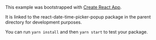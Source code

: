 This example was bootstrapped with [Create React App](https://github.com/facebook/create-react-app).

It is linked to the react-date-time-picker-popup package in the parent directory for development purposes.

You can run `yarn install` and then `yarn start` to test your package.
